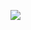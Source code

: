 [![](https://github.com/karma659/winter-of-contributing/blob/Machine_Learning/Machine_Learning/Statistics_for_Machine_Learning/Assets/a-b-testing-principles.png)](https://drive.google.com/file/d/1g3TtxZc80Qosk0YPz9HUdJ6E9pcRgAgv/view?usp=sharing)
